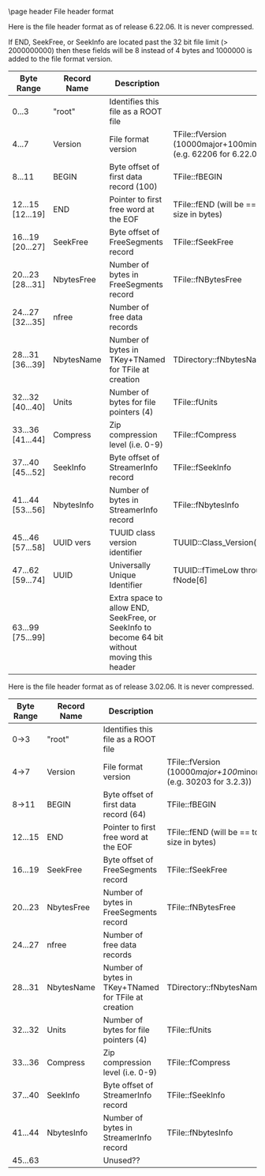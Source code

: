 \page header File header format

 Here is the file header format as of release 6.22.06.  It is never compressed.

 If END, SeekFree, or SeekInfo are located past the 32 bit file limit (> 2000000000)
 then these fields will be 8 instead of 4 bytes and 1000000 is added to the file format version.

| Byte Range       | Record Name    | Description                             | |
|------------------|----------------|-----------------------------------------|-|
|0...3             | "root"         | Identifies this file as a ROOT file     | |
|4...7             | Version        | File format version                     | TFile::fVersion (10000major+100minor+cycle (e.g. 62206 for 6.22.06)) |
|8...11            | BEGIN          | Byte offset of first data record (100)  | TFile::fBEGIN |
|12...15 [12...19] | END            | Pointer to first free word at the EOF   | TFile::fEND (will be == to file size in bytes) |
|16...19 [20...27] | SeekFree       | Byte offset of FreeSegments record      | TFile::fSeekFree |
|20...23 [28...31] | NbytesFree     | Number of bytes in FreeSegments record  | TFile::fNBytesFree |
|24...27 [32...35] | nfree          | Number of free data records             | |
|28...31 [36...39] | NbytesName     | Number of bytes in TKey+TNamed for TFile at creation | TDirectory::fNbytesName |
|32...32 [40...40] | Units          | Number of bytes for file pointers (4)   | TFile::fUnits |
|33...36 [41...44] | Compress       | Zip compression level (i.e. 0-9)        | TFile::fCompress |
|37...40 [45...52] | SeekInfo       | Byte offset of StreamerInfo record      | TFile::fSeekInfo |
|41...44 [53...56] | NbytesInfo     | Number of bytes in StreamerInfo record  | TFile::fNbytesInfo |
|45...46 [57...58] | UUID vers      | TUUID class version identifier          | TUUID::Class_Version() |
|47...62 [59...74] | UUID           | Universally Unique Identifier           | TUUID::fTimeLow through fNode[6] |
|63...99 [75...99] |                | Extra space to allow END, SeekFree, or SeekInfo to become 64 bit without moving this header| |

 Here is the file header format as of release 3.02.06.  It is never compressed.

| Byte Range       | Record Name    | Description                                | |
|------------------|----------------|--------------------------------------------|-|
| 0->3             | "root"         | Identifies this file as a ROOT file        | |
| 4->7             | Version        | File format version                        | TFile::fVersion (10000*major+100*minor+cycle (e.g. 30203 for 3.2.3)) |
| 8->11            | BEGIN          | Byte offset of first data record (64)      | TFile::fBEGIN |
|12...15           | END            | Pointer to first free word at the EOF      | TFile::fEND (will be == to file size in bytes) |
|16...19           | SeekFree       | Byte offset of FreeSegments record         | TFile::fSeekFree |
|20...23           | NbytesFree     | Number of bytes in FreeSegments record     | TFile::fNBytesFree |
|24...27           | nfree          | Number of free data records                | |
|28...31           | NbytesName     | Number of bytes in TKey+TNamed for TFile at creation | TDirectory::fNbytesName |
|32...32           | Units          | Number of bytes for file pointers (4)      | TFile::fUnits |
|33...36           | Compress       | Zip compression level (i.e. 0-9)           | TFile::fCompress |
|37...40           | SeekInfo       | Byte offset of StreamerInfo record         | TFile::fSeekInfo |
|41...44           | NbytesInfo     | Number of bytes in StreamerInfo record     | TFile::fNbytesInfo |
|45...63           |                | Unused??                                   | |
